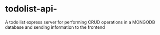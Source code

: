 # todolist-api-
A todo list express server for performing CRUD operations in a MONGODB database and sending information to the frontend
